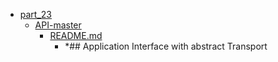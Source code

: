- <a href = "E:\Node_projects\Node_Way\Education\Timur_Video_Node.js\part_23\cat.part_23\dir.part_23.md">part_23</a>
    - <a href = "E:\Node_projects\Node_Way\Education\Timur_Video_Node.js\part_23\API-master\cat.API-master\dir.API-master.md">API-master</a>
        - <a href = "E:\Node_projects\Node_Way\Education\Timur_Video_Node.js\part_23\API-master\README.md">README.md</a>
            - *## Application Interface with abstract Transport
    

